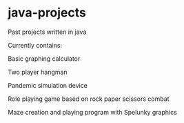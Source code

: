 # java-projects
Past projects written in java

Currently contains:

Basic graphing calculator

Two player hangman

Pandemic simulation device

Role playing game based on rock paper scissors combat

Maze creation and playing program with Spelunky graphics
